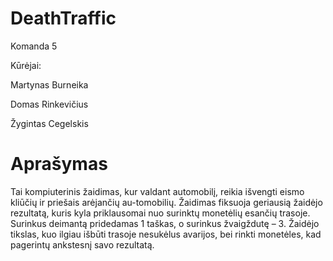 # DeathTraffic
Komanda 5 

Kūrėjai:

Martynas Burneika 

Domas Rinkevičius

Žygintas Cegelskis

# Aprašymas
Tai kompiuterinis žaidimas, kur valdant automobilį, reikia išvengti eismo kliūčių ir priešais arėjančių au-tomobilių. Žaidimas fiksuoja geriausią žaidėjo rezultatą, kuris kyla priklausomai nuo surinktų monetėlių esančių trasoje. Surinkus deimantą pridedamas 1 taškas, o surinkus žvaigždutę – 3. Žaidėjo tikslas, kuo ilgiau išbūti trasoje nesukėlus avarijos, bei rinkti monetėles, kad pagerintų ankstesnį savo rezultatą.
